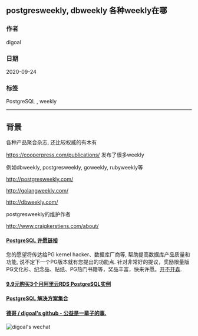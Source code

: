 ## postgresweekly, dbweekly 各种weekly在哪    
    
### 作者    
digoal    
    
### 日期    
2020-09-24    
    
### 标签    
PostgreSQL , weekly    
    
----    
    
## 背景    
各种产品聚合杂志, 还比较权威的有木有    
    
https://cooperpress.com/publications/  发布了很多weekly    
    
例如dbweekly, postgresweekly, goweekly, rubyweekly等    
    
http://postgresweekly.com/    
    
http://golangweekly.com/    
    
http://dbweekly.com/    
    
postgresweekly的维护作者    
    
http://www.craigkerstiens.com/about/    
  
  
#### [PostgreSQL 许愿链接](https://github.com/digoal/blog/issues/76 "269ac3d1c492e938c0191101c7238216")
您的愿望将传达给PG kernel hacker、数据库厂商等, 帮助提高数据库产品质量和功能, 说不定下一个PG版本就有您提出的功能点. 针对非常好的提议，奖励限量版PG文化衫、纪念品、贴纸、PG热门书籍等，奖品丰富，快来许愿。[开不开森](https://github.com/digoal/blog/issues/76 "269ac3d1c492e938c0191101c7238216").  
  
  
#### [9.9元购买3个月阿里云RDS PostgreSQL实例](https://www.aliyun.com/database/postgresqlactivity "57258f76c37864c6e6d23383d05714ea")
  
  
#### [PostgreSQL 解决方案集合](https://yq.aliyun.com/topic/118 "40cff096e9ed7122c512b35d8561d9c8")
  
  
#### [德哥 / digoal's github - 公益是一辈子的事.](https://github.com/digoal/blog/blob/master/README.md "22709685feb7cab07d30f30387f0a9ae")
  
  
![digoal's wechat](../pic/digoal_weixin.jpg "f7ad92eeba24523fd47a6e1a0e691b59")
  
